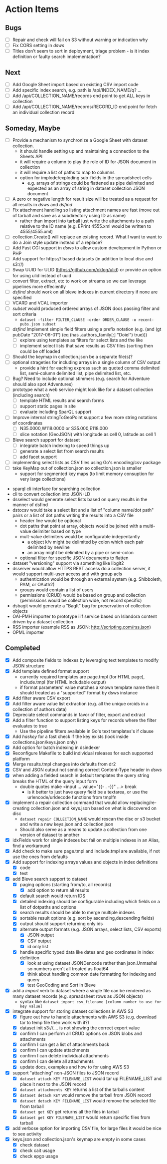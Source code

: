 
# Action Items

## Bugs

+ [ ] Repair and check will fail on S3 without warning or indication why
+ [ ] Fix CORS setting in _dsws_
+ [ ] Titles don't seem to sort in deployment, triage problem - is it index definition or faulty search implementation?

## Next

+ [ ] Add Google Sheet import based on existing CSV import code
+ [ ] Add specific index search, e.g. path is  /api/INDEX_NAME/q? ...
+ [ ] Add /api/COLLECTION_NAME/records end point to get ALL keys in collection
+ [ ] Add /api/COLLECTION_NAME/records/RECORD_ID end point for fetch an individual collection record

## Someday, Maybe

+ [ ] Provide a mechanism to synchronize a Google Sheet with dataset collection.
    + it should handle setting up and maintaining a connection to the Sheets API 
    + it will require a column to play the role of ID for JSON document in collection
    + it will require a list of paths to map to columns
    + option for implode/exploding sub-fields in the spreadsheet cells
        + e.g. arrays of strings could be flattened as pipe delimited and expected as an array of string in dataset collection JSON document
+ [ ] A zero or negative length for result size will be treated as a request for all results in _dsws_ and _dsfind_
+ [ ] Fix attachment handling so listing attachment names are fast (move out of tarball and save as a subdirectory using ID as name)
    + rather than import into tarball just write the attachments to a path relative to the ID name (e.g. EPrint 4555.xml would be written to 4555/4555.xml)
+ [ ] collection.Create() will replace an existing record. What I want to want to do a Join style update instead of a replace? 
+ [ ] Add Fast CGI support in _dsws_ to allow custom development in Python or PHP
+ [ ] Add support for https:// based datasets (in addition to local disc and s3://)
+ [ ] Swap UUID for ULID (https://github.com/oklog/ulid) or provide an option for using ulid instead of uuid
+ [ ] convert filter, extract, etc to work on streams so we can leverage pipelines more effeciently
+ [ ] _dsfind_ should work on all bleve indexes in current directory if none are specified
+ [ ] VCARD and VCAL importer
+ [ ] _subset_ would produced ordered arrays of JSON docs passing filter and sort criteria
    + `dataset -filter FILTER_CLAUSE -order ORDER_CLAUSE -o recent-pubs.json subset` 
+ [ ] _dsfind_ Implement simple field filters using a prefix notation (e.g. (and (gt pubDate "2017-06-01") (eq (has .authors_family[:] "Doiel") true)))
    + [ ] explore using templates as filters for select lists and the like
    + [ ] implement select lists that save results as CSV files (sorting then could be off loaded
+ [ ] Should the keymap in collection.json be a separate file(s)?
+ [ ] optional strageties for including arrays in a single column of CSV output
    + provide a hint for eaching express such as quoted comma delimited list, semi-column delimited list, pipe delimited list, etc.
+ [ ] Bug? Need to include optional stimmers (e.g. search for Adventure should also spot Adventures)
+ [ ] prototype what a web service might look like for a dataset collection (including search)
    + [ ] template HTML results and search forms
    + [ ] support static pages in site
    + [ ] evaluate including SparQL support
+ [ ] Improve internal stringToGeoPoint support a few more string notations of coordinates
    + [ ] N35.0000,W118.0000 or S35.000,E118.000
    + [ ] slice notation (GeoJSON) with longitude as cell 0, latitude as cell 1
+ [ ] Bleve search support for dataset
    + [ ] integrate batch indexing to speed things up
    + [ ] generate a select list from search results
    + [ ] add facet support
+ [ ] implementing select lists as CSV files using Go's encoding/csv package 
+ [ ] take KeyMap out of collection.json so collection.json is smaller
    + support for segmented key maps (to limit memory consuption for very large collections)
+ sparql cli interface for searching collection
+ cli to convert collection into JSON-LD
+ dsselect would generate select lists based on query results in the manner of dsfind
+ dstocsv would take a select list and a list of "column name/dot path" pairs or a list of dot paths writing the results into a CSV file
    + header line would be optional 
    + dot paths that point at array, objects would be joined with a multi-value delimiter based on type 
    + mult-value delimiters would be configurable indepentantly
        + a object k/v might be delimited by colon which each pair delimited by newline
        + an array might be delimited by a pipe or semi-colon
    + optional filter for specific JSON documents to flatten
+ dataset "versioning" support via something like libgit2
+ dsserver would allow HTTPS REST access do a collection server, it would support multi-user access and with group acls
    + authentication would be through an external system (e.g. Shibboleth, PAM, or OAuth2)
    + groups would contain a list of users
    + permissions (CRUD) would be based on group and collection (permissions would be collection wide, not record specific)
+ dsbagit would generate a "BagIt" bag for preservation of collection objects
+ OAI-PMH importer to prototype iiif service based on Islandora content driven by a dataset collection
+ RSS importer (example RSS as JSON: http://scripting.com/rss.json)
+ OPML importer


## Completed

+ [x] Add composite fields to indexes by leveraging text templates to modify JSON structure
+ [x] Add template defined format support 
    + currently required templates are page.tmpl (for HTML page), include.tmpl (for HTML includable output)
    + if format parameters' value matches a known template name then it should treated as a "supported" format by dsws instance
+ [x] Add filter aware CSV export
+ [x] Add filter aware value list extraction (e.g. all the unique orcids in a collection of authors data)
+ [x] Depreciate select commands in favor of filter, export and extract
+ [x] Add a filter function to support listing keys for records where the filter evaluates to true
    + Use the pipeline filters available in Go's text templates's if clause
+ [x] Add _haskey_ for a fast check if the key exists (look inside collections.json/keys.json only)
+ [x] Add option for batch indexing in dsindexer
+ [x] Reconfigure Makefile to build individual releases for each supported platform
+ [x] Merge results.tmpl changes into defaults from dr2
+ [x] CSV and JSON output not sending correct Content-Type header in _dsws_
+ [x] when adding a fielded search in default templates the query string breaks the HTML of the query input form
    + double quotes make <input ... value="{{- . -}}" ...> break
    	+ is it better to just have query field be a textarea, or use the urlencode/urldecode functions from tmplfn
+ [x] implement a repair collection command that would allow replacing/re-creating collection.json and keys.json based on what is discovered on disc
    + `dataset repair COLLECTION_NAME` would rescan the disc or s3 bucket and write a new keys.json and collection.json
    + Should also serve as a means to update a collection from one version of dataset to another
+ [x] idxFields work for single indexes but fail on multiple indexes in an Alias, find a workaround
+ [x] Add check to make sure page.tmpl and include.tmpl are available, if not use the ones from defaults
+ [x] Add support for indexing arrays values and objects in index definitions
    + [x] code 
    + [x] test
+ [x] add Bleve search support to dataset
    + [x] paging options (starting from/to, all records)
        + [x] add option to return all results
    + [x] default search would return IDS
    + [x] detailed indexing should be configurable including which fields on a list of dotpaths and options
    + [x] search results should be able to merge multiple indexes
    + [x] sortable result options (e.g. sort by ascending,descending fields)
    + [x] output should support returning only ids 
    + [x] alternate output formats (e.g. JSON arrays, select lists, CSV exports)
        + [x] JSON output
        + [x] CSV output
        + [x] id only list
    + [x] handle specific typed data like dates and geo cordinates in index definition
        + [x] look at using dataset JSONDencode rather than json.Unmashal so numbers aren't all treated as float64
        + [x] think about handling common date formatting for indexing and query
        + [x] test GeoCoding and Sort in Bleve
+ [x] add a _import_ verb to dataset where a single file can be rendered as many dataset records (e.g. spreadsheet rows as JSON objects)
    + syntax like `dataset import csv_filename [column number to use for key value]`
+ [x] integrate support for storing dataset collections in AWS S3
    + [x] figure out how to handle attachments with AWS S3 (e.g. download tar to temp file then work with it?)
    + [x] dataset init s3://.... is not showing the correct export value
    + [x] confirm I can perform all CRUD options on JSON blobs and attachments
    + [x] confirm I can get a list of attachments back
    + [x] confirm I can update attachments
    + [x] confirm I can delete individual attachments
    + [x] confirm I can delete all attachments
    + [x] update docs, examples and how to for using AWS S3
+ [x] support "attaching" non-JSON files to JSON record
    + [x] `dataset attach KEY FILENAME_LIST` would tar up FILENAME_LIST and place it next to the JSON record
    + [x] `dataset attachments KEY` returns a list of the tarballs content
    + [x] `dataset detach KEY` would remove the tarball from JSON record
    + [x] `dataset detach KEY FILENAME_LIST` would remove the selected file from tarball
    + [x] `dataset get KEY` get returns all the files in tarbal
    + [x] `dataset get KEY FILENAME_LIST` would return specific files from tarball
+ [x] add verbose option for importing CSV file, for large files it would be nice to see activity
+ [x] keys.json and collection.json's keymap are empty in some cases
    + [x] check dataset
    + [x] check cait usage
    + [x] check epgo usage

